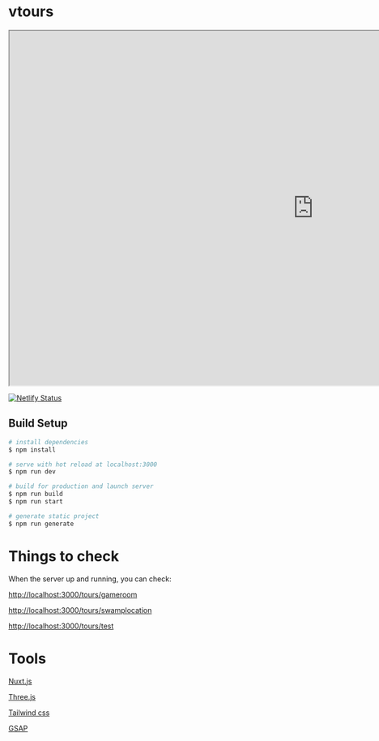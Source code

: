 # vtours

<iframe src="https://usk-virtual-tour.netlify.app/tours/gameroom" style="width:1200px; height:700px;"></iframe>



[![Netlify Status](https://api.netlify.com/api/v1/badges/299761b8-d51d-4646-84be-ae62bfe0b636/deploy-status)](https://app.netlify.com/sites/usk-virtual-tour/deploys)

## Build Setup

```bash
# install dependencies
$ npm install

# serve with hot reload at localhost:3000
$ npm run dev

# build for production and launch server
$ npm run build
$ npm run start

# generate static project
$ npm run generate
```

# Things to check
 When the server up and running, you can check:

  [http://localhost:3000/tours/gameroom](http://localhost:3000/tours/gameroom)

  [http://localhost:3000/tours/swamplocation](http://localhost:3000/tours/swamplocation)

  [http://localhost:3000/tours/test](http://localhost:3000/tours/test)

# Tools

[Nuxt.js](https://nuxtjs.org)

[Three.js](https://threejs.org)

[Tailwind css](https://tailwindcss.com/)

[GSAP](https://greensock.com/gsap/)

